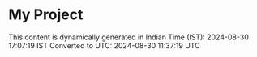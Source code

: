 # My Project

This content is dynamically generated in Indian Time (IST): 2024-08-30 17:07:19 IST
Converted to UTC: 2024-08-30 11:37:19 UTC
